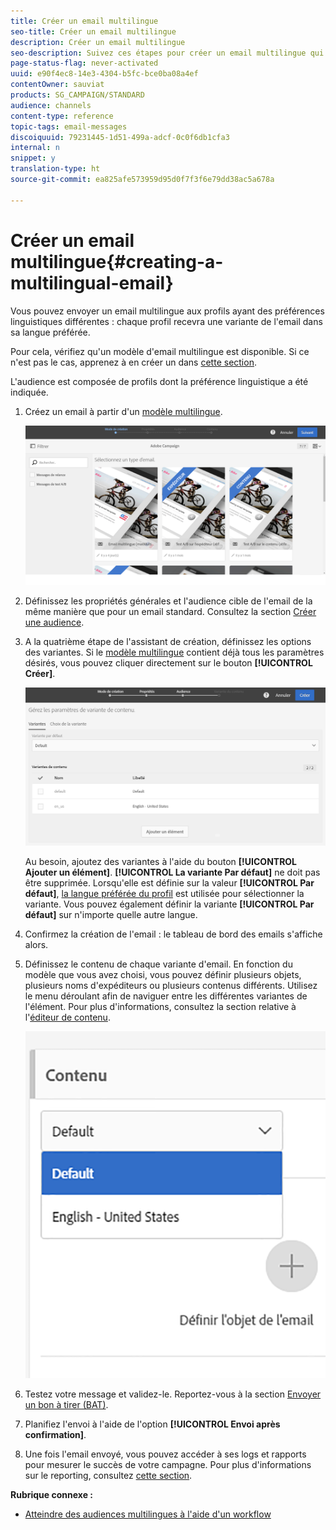 ```yaml
---
title: Créer un email multilingue
seo-title: Créer un email multilingue
description: Créer un email multilingue
seo-description: Suivez ces étapes pour créer un email multilingue qui cible des destinataires avec des préférences linguistiques différentes.
page-status-flag: never-activated
uuid: e90f4ec8-14e3-4304-b5fc-bce0ba08a4ef
contentOwner: sauviat
products: SG_CAMPAIGN/STANDARD
audience: channels
content-type: reference
topic-tags: email-messages
discoiquuid: 79231445-1d51-499a-adcf-0c0f6db1cfa3
internal: n
snippet: y
translation-type: ht
source-git-commit: ea825afe573959d95d0f7f3f6e79dd38ac5a678a

---
```



# Créer un email multilingue{#creating-a-multilingual-email}

Vous pouvez envoyer un email multilingue aux profils ayant des préférences linguistiques différentes : chaque profil recevra une variante de l'email dans sa langue préférée.

Pour cela, vérifiez qu'un modèle d'email multilingue est disponible. Si ce n'est pas le cas, apprenez à en créer un dans [cette section](../../start/using/creating-a-multilingual-template.md).

L'audience est composée de profils dont la préférence linguistique a été indiquée.

1. Créez un email à partir d'un [modèle multilingue](../../start/using/creating-a-multilingual-template.md).

   ![](assets/multi_create1.png)

1. Définissez les propriétés générales et l'audience cible de l'email de la même manière que pour un email standard. Consultez la section [Créer une audience](../../audiences/using/creating-audiences.md).
1. A la quatrième étape de l'assistant de création, définissez les options des variantes. Si le [modèle multilingue](../../start/using/creating-a-multilingual-template.md) contient déjà tous les paramètres désirés, vous pouvez cliquer directement sur le bouton **[!UICONTROL Créer]**.

   ![](assets/multi_create4.png)

   Au besoin, ajoutez des variantes à l'aide du bouton **[!UICONTROL Ajouter un élément]**. **[!UICONTROL La variante Par défaut]** ne doit pas être supprimée. Lorsqu'elle est définie sur la valeur **[!UICONTROL Par défaut]**, [la langue préférée du profil](../../audiences/using/creating-profiles.md) est utilisée pour sélectionner la variante. Vous pouvez également définir la variante **[!UICONTROL Par défaut]** sur n'importe quelle autre langue.

1. Confirmez la création de l'email : le tableau de bord des emails s'affiche alors.
1. Définissez le contenu de chaque variante d'email. En fonction du modèle que vous avez choisi, vous pouvez définir plusieurs objets, plusieurs noms d'expéditeurs ou plusieurs contenus différents. Utilisez le menu déroulant afin de naviguer entre les différentes variantes de l'élément. Pour plus d'informations, consultez la section relative à l'[éditeur de contenu](../../designing/using/overview.md).

   ![](assets/multi_selectcontent.png)

1. Testez votre message et validez-le. Reportez-vous à la section [Envoyer un bon à tirer (BAT)](../../sending/using/managing-test-profiles-and-sending-proofs.md#sending-proofs).
1. Planifiez l'envoi à l'aide de l'option **[!UICONTROL Envoi après confirmation]**.
1. Une fois l'email envoyé, vous pouvez accéder à ses logs et rapports pour mesurer le succès de votre campagne. Pour plus d'informations sur le reporting, consultez [cette section](../../reporting/using/about-dynamic-reports.md).

**Rubrique connexe :**

* [Atteindre des audiences multilingues à l'aide d'un workflow](https://helpx.adobe.com/fr/campaign/kb/simplify-campaign-management.html#Engageyourcustomersateverystep)
